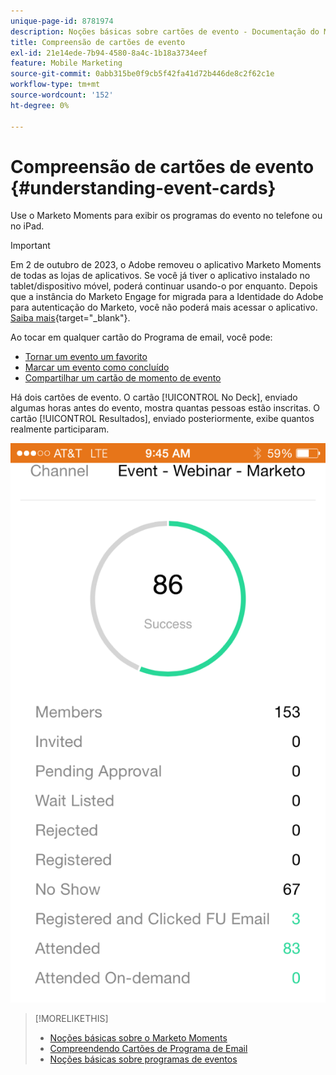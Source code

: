 ```yaml
---
unique-page-id: 8781974
description: Noções básicas sobre cartões de evento - Documentação do Marketo - Documentação do produto
title: Compreensão de cartões de evento
exl-id: 21e14ede-7b94-4580-8a4c-1b18a3734eef
feature: Mobile Marketing
source-git-commit: 0abb315be0f9cb5f42fa41d72b446de8c2f62c1e
workflow-type: tm+mt
source-wordcount: '152'
ht-degree: 0%

---
```


# Compreensão de cartões de evento {#understanding-event-cards}

Use o Marketo Moments para exibir os programas do evento no telefone ou no iPad.

>[!IMPORTANT]
>
>Em 2 de outubro de 2023, o Adobe removeu o aplicativo Marketo Moments de todas as lojas de aplicativos. Se você já tiver o aplicativo instalado no tablet/dispositivo móvel, poderá continuar usando-o por enquanto. Depois que a instância do Marketo Engage for migrada para a Identidade do Adobe para autenticação do Marketo, você não poderá mais acessar o aplicativo. [Saiba mais](https://nation.marketo.com/t5/product-discussions/marketo-events-app-and-marketo-moments-app-end-of-life/m-p/340712/highlight/true#M193869){target="_blank"}.

Ao tocar em qualquer cartão do Programa de email, você pode:

* [Tornar um evento um favorito](/help/marketo/product-docs/core-marketo-concepts/mobile-apps/marketo-moments/working-with-moments/creating-a-favorite.md)
* [Marcar um evento como concluído](/help/marketo/product-docs/core-marketo-concepts/mobile-apps/marketo-moments/working-with-moments/marking-it-done.md)
* [Compartilhar um cartão de momento de evento](/help/marketo/product-docs/core-marketo-concepts/mobile-apps/marketo-moments/working-with-moments/sharing-a-moment.md)

Há dois cartões de evento. O cartão [!UICONTROL No Deck], enviado algumas horas antes do evento, mostra quantas pessoas estão inscritas. O cartão [!UICONTROL Resultados], enviado posteriormente, exibe quantos realmente participaram.

![](assets/image2015-7-15-16-3a56-3a16.png)

>[!MORELIKETHIS]
>
>* [Noções básicas sobre o Marketo Moments](/help/marketo/product-docs/core-marketo-concepts/mobile-apps/marketo-moments/understanding-moments/understanding-marketo-moments.md)
>* [Compreendendo Cartões de Programa de Email](/help/marketo/product-docs/core-marketo-concepts/mobile-apps/marketo-moments/understanding-moments/understanding-email-program-cards.md)
>* [Noções básicas sobre programas de eventos](/help/marketo/product-docs/demand-generation/events/understanding-events/understanding-event-programs.md)

